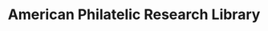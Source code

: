 ---
layout: repo
title: "American Philatelic Research Library"
id: 13155
permalink: repos/13155/
---